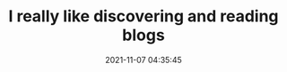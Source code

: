 ---
date: 2021-11-07 04:35:45
link:
  source: pocket
  source_url: https://getpocket.com
  text: I really like discovering and reading blogs
  url: https://winnielim.org/notes/i-really-like-discovering-and-reading-blogs
source: pocket
syndicated:
- type: pocket
  url: https://winnielim.org/notes/i-really-like-discovering-and-reading-blogs
- type: mastodon
  url: https://mastodon.technology/users/roytang/statuses/107233956939530196
- type: twitter
  url: https://twitter.com/roytang/status/1457207556217053188/
title: I really like discovering and reading blogs
---